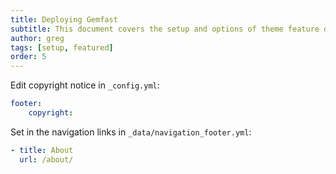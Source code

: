 ```yaml
---
title: Deploying Gemfast
subtitle: This document covers the setup and options of theme feature described in the doc title
author: greg
tags: [setup, featured]
order: 5
---
```


Edit copyright notice in `_config.yml`:
```yaml
footer:
    copyright:
```

Set in the navigation links in `_data/navigation_footer.yml`:
```yaml
- title: About
  url: /about/
```
